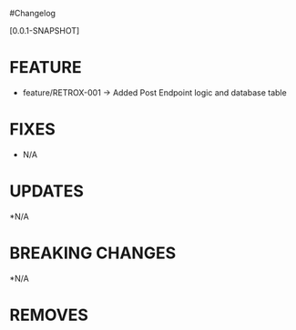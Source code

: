 #Changelog

[0.0.1-SNAPSHOT]


# FEATURE

* feature/RETROX-001 -> Added Post Endpoint logic and database table

# FIXES

* N/A

# UPDATES

*N/A

# BREAKING CHANGES

*N/A

# REMOVES


